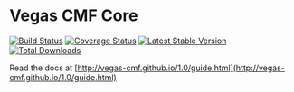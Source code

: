 Vegas CMF Core
==============

[![Build Status](https://travis-ci.org/vegas-cmf/core.png?branch=master)](https://travis-ci.org/vegas-cmf/core)
[![Coverage Status](https://coveralls.io/repos/vegas-cmf/core/badge.png?branch=master)](https://coveralls.io/r/vegas-cmf/core?branch=master)
[![Latest Stable Version](https://img.shields.io/packagist/v/vegas-cmf/core.svg)](https://packagist.org/packages/vegas-cmf/core)
[![Total Downloads](https://img.shields.io/packagist/dt/vegas-cmf/core.svg)](https://packagist.org/packages/vegas-cmf/core)

Read the docs at [http://vegas-cmf.github.io/1.0/guide.html](http://vegas-cmf.github.io/1.0/guide.html)
